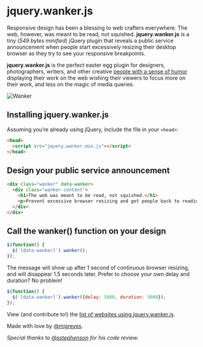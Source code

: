 jquery.wanker.js
================

Responsive design has been a blessing to web crafters everywhere. The web, however, was meant to be read, not squished. **jquery.wanker.js** is a tiny (*549 bytes minified*) jQuery plugin that reveals a public service announcement when people start excessively resizing their desktop browser as they try to see your responsive breakpoints.

**jquery.wanker.js** is the perfect easter egg plugin for designers, photographers, writers, and other creative [people with a sense of humor](https://github.com/migreyes/jquery.wanker/wiki/Design-Gallery) displaying their work on the web wishing their viewers to focus more on their work, and less on the magic of media queries.

![Wanker](https://github.com/migreyes/jquery.wanker/raw/master/example/gallery/example-wanker-animated.gif)

## Installing jquery.wanker.js
Assuming you’re already using jQuery, include the file in your `<head>`:

```html
<head>
  <script src="jquery.wanker.min.js"></script>
</head>
```

## Design your public service announcement

```html
<div class="wanker" data-wanker>
  <div class="wanker-content">
    <h1>The web was meant to be read, not squished.</h1>
    <p>Prevent excessive browser resizing and get people back to reading.</p>
  </div>
</div>
```

## Call the wanker() function on your design

```javascript
$(function() {
  $('[data-wanker]').wanker();
});
```

The message will show up after 1 second of continuous browser resizing, and will disappear 1.5 seconds later. Prefer to choose your own delay and duration? No problem!

```javascript
$(function() {
  $('[data-wanker]').wanker({delay: 5000, duration: 5000});
});
```

View (and contribute to!) the [list of websites using jquery.wanker.js](https://github.com/migreyes/jquery.wanker/wiki/Design-Gallery).

Made with love by [@migreyes](http://twitter.com/migreyes).

*Special thanks to [@sstephenson](https://github.com/sstephenson) for his code review.*